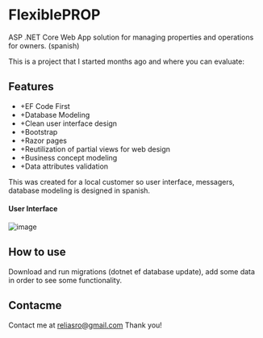 # FlexiblePROP
ASP .NET Core Web App solution for managing properties and operations for owners. (spanish)

This is a project that I started months ago and where you can evaluate:

## Features
- +EF Code First
- +Database Modeling
- +Clean user interface design
- +Bootstrap 
- +Razor pages
- +Reutilization of partial views for web design
- +Business concept modeling
- +Data attributes validation

This was created for a local customer so user interface, messagers, database modeling is designed in spanish.
#### User Interface
![image](https://drive.google.com/uc?export=view&id=1DarJgF5YHSH_Jk_RhwoKTeJXydgro_nD)

## How to use
Download and run migrations (dotnet ef database update), add some data in order to see some functionality.

## Contacme

Contact me at reliasro@gmail.com
Thank you!

